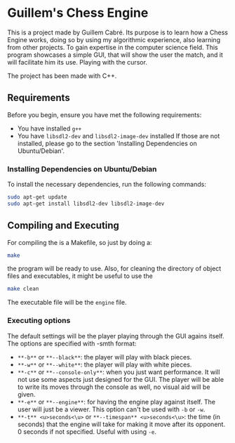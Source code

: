 # Guillem's Chess Engine

This is a project made by Guillem Cabré. Its purpose is to learn how a Chess Engine works, doing so by using my algorithmic experience, also learning from other projects. To gain expertise in the computer science field.
This program showcases a simple GUI, that will show the user the match, and it will facilitate him its use. Playing with the cursor.

The project has been made with C++.

## Requirements

Before you begin, ensure you have met the following requirements:
* You have installed `g++`
* You have `libsdl2-dev` and `libsdl2-image-dev` installed
If those are not installed, please go to the section 'Installing Dependencies on Ubuntu/Debian'.

### Installing Dependencies on Ubuntu/Debian

To install the necessary dependencies, run the following commands:

```sh
sudo apt-get update
sudo apt-get install libsdl2-dev libsdl2-image-dev
```

## Compiling and Executing

For compiling the is a Makefile, so just by doing a:
```sh
make
```
the program will be ready to use.
Also, for cleaning the directory of object files and executables, it might be useful to use the
```sh
make clean
```

The executable file will be the `engine` file.

### Executing options

The default settings will be the player playing through the GUI agains itself.
The options are specified with -smth format:
* `**-b**` or `**--black**`: the player will play with black pieces.
* `**-w**` or `**--white**`: the player will play with white pieces.
* `**-c**` or `**--console-only**`: when you just want performance. It will not use some aspects just designed for the GUI. The player will be able to write its moves through the console as well, no visual aid will be given.
* `**-e**` or `**--engine**`: for having the engine play against itself. The user will just be a viewer. This option can't be used with `-b` or `-w`.
* `**-t** <u>seconds<\u>` or `**--timespan** <u>seconds<\u>`: the time (in seconds) that the engine will take for making it move after its opponent. 0 seconds if not specified. Useful with using `-e`.

